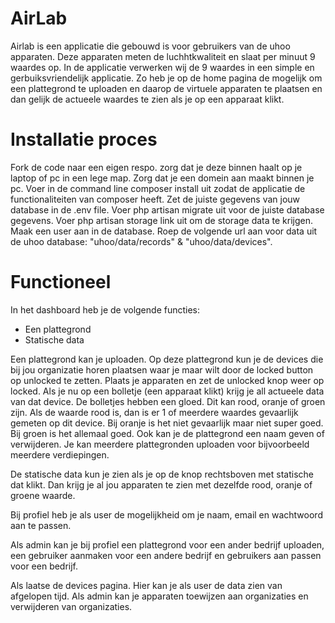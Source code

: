 # AirLab

Airlab is een applicatie die gebouwd is voor gebruikers van de uhoo apparaten. Deze apparaten meten de luchhtkwaliteit en slaat per minuut 9 waardes op.
In de applicatie verwerken wij de 9 waardes in een simple en gerbuiksvriendelijk applicatie.
Zo heb je op de home pagina de mogelijk om een plattegrond te uploaden en daarop de virtuele apparaten te plaatsen en dan gelijk de actueele waardes te zien als je op een apparaat klikt.

# Installatie proces

Fork de code naar een eigen respo.
zorg dat je deze binnen haalt op je laptop of pc in een lege map.
Zorg dat je een domein aan maakt binnen je pc.
Voer in de command line composer install uit zodat de applicatie de functionaliteiten van composer heeft.
Zet de juiste gegevens van jouw database in de .env file.
Voer php artisan migrate uit voor de juiste database gegevens.
Voer php artisan storage link uit om de storage data te krijgen.
Maak een user aan in de database.
Roep de volgende url aan voor data uit de uhoo database: "uhoo/data/records" & "uhoo/data/devices".

# Functioneel

In het dashboard heb je de volgende functies:
  - Een plattegrond
  - Statische data
  
Een plattegrond kan je uploaden. Op deze plattegrond kun je de devices die bij jou organizatie horen plaatsen waar je maar wilt door de locked button op unlocked te zetten.
Plaats je apparaten en zet de unlocked knop weer op locked. Als je nu op een bolletje (een apparaat klikt) krijg je all actueele data van dat device. De bolletjes hebben een gloed.
Dit kan rood, oranje of groen zijn. Als de waarde rood is, dan is er 1 of meerdere waardes gevaarlijk gemeten op dit device. Bij oranje is het niet gevaarlijk maar niet super goed. 
Bij groen is het allemaal goed. Ook kan je de plattegrond een naam geven of verwijderen. Je kan meerdere plattegronden uploaden voor bijvoorbeeld meerdere verdiepingen.

De statische data kun je zien als je op de knop rechtsboven met statische dat klikt. Dan krijg je al jou apparaten te zien met dezelfde rood, oranje of groene waarde.

Bij profiel heb je als user de mogelijkheid om je naam, email en wachtwoord aan te passen.

Als admin kan je bij profiel een plattegrond voor een ander bedrijf uploaden, een gebruiker aanmaken voor een andere bedrijf en gebruikers aan passen voor een bedrijf.

Als laatse de devices pagina. Hier kan je als user de data zien van afgelopen tijd. Als admin kan je apparaten toewijzen aan organizaties en verwijderen van organizaties.
